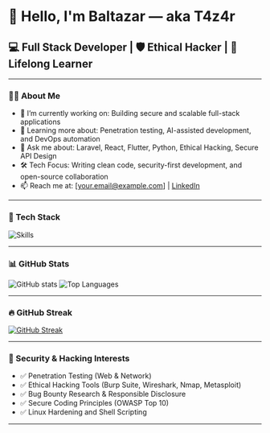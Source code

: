 # 👋 Hello, I'm Baltazar — aka T4z4r

## 💻 Full Stack Developer | 🛡️ Ethical Hacker | 🧠 Lifelong Learner

---

### 🧑‍💻 About Me

- 🔭 I’m currently working on: Building secure and scalable full-stack applications
- 🌱 Learning more about: Penetration testing, AI-assisted development, and DevOps automation
- 💬 Ask me about: Laravel, React, Flutter, Python, Ethical Hacking, Secure API Design
- 🛠️ Tech Focus: Writing clean code, security-first development, and open-source collaboration
- 📫 Reach me at: [your.email@example.com] | [LinkedIn](https://linkedin.com/in/yourprofile)

---

### 🧰 Tech Stack

![Skills](https://skillicons.dev/icons?i=php,laravel,react,flutter,dart,python,js,nodejs,html,css,tailwind,postgres,mysql,git,linux,bash)

---

### 📊 GitHub Stats

![GitHub stats](https://github-readme-stats.vercel.app/api?username=T4z4r&show_icons=true&theme=default)
![Top Languages](https://github-readme-stats.vercel.app/api/top-langs/?username=T4z4r&layout=compact)

---

### 🔥 GitHub Streak

[![GitHub Streak](https://github-readme-streak-stats.herokuapp.com/?user=T4z4r&theme=default)](https://git.io/streak-stats)

---

### 🎯 Security & Hacking Interests

- ✅ Penetration Testing (Web & Network)
- ✅ Ethical Hacking Tools (Burp Suite, Wireshark, Nmap, Metasploit)
- ✅ Bug Bounty Research & Responsible Disclosure
- ✅ Secure Coding Principles (OWASP Top 10)
- ✅ Linux Hardening and Shell Scripting

---

